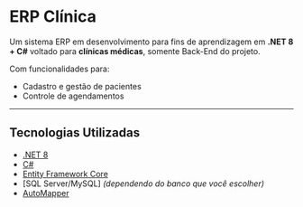 #  ERP Clínica

Um sistema ERP em desenvolvimento para fins de aprendizagem em **.NET 8 + C#** voltado para **clínicas médicas**, somente Back-End do projeto.

Com funcionalidades para:

- Cadastro e gestão de pacientes 
- Controle de agendamentos 

---

##  Tecnologias Utilizadas

- [.NET 8](https://dotnet.microsoft.com/)
- [C#](https://learn.microsoft.com/dotnet/csharp/)
- [Entity Framework Core](https://learn.microsoft.com/ef/)
- [SQL Server/MySQL] *(dependendo do banco que você escolher)*
- [AutoMapper](https://automapper.org/)

